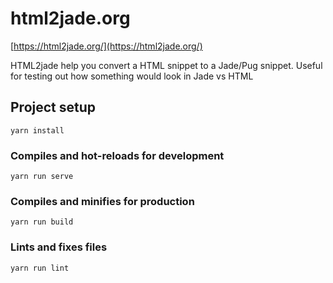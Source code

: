 # html2jade.org
[https://html2jade.org/](https://html2jade.org/)

HTML2jade help you convert a HTML snippet to a Jade/Pug snippet. Useful for testing out how something would look in Jade vs HTML

## Project setup
```
yarn install
```

### Compiles and hot-reloads for development
```
yarn run serve
```

### Compiles and minifies for production
```
yarn run build
```

### Lints and fixes files
```
yarn run lint
```
